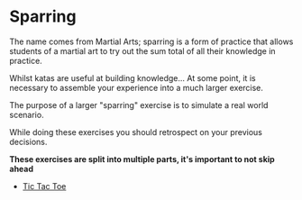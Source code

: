 # Sparring

The name comes from Martial Arts; sparring is a form of practice that allows students of a martial art to try out the sum total of all their knowledge in practice.

Whilst katas are useful at building knowledge... At some point, it is necessary to assemble your experience into a much larger exercise.

The purpose of a larger "sparring" exercise is to simulate a real world scenario.

While doing these exercises you should retrospect on your previous decisions.

**These exercises are split into multiple parts, it's important to not skip ahead**

* [Tic Tac Toe](./tic-tac-toe)

